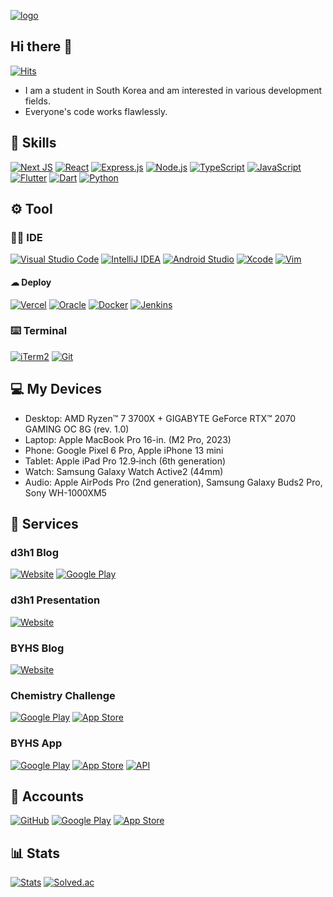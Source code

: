 [![logo](https://github.com/dohun0310/dohun0310/assets/63141348/bc06e26e-4c43-4eab-bde5-9f0db4bae5de)](https://github.com/dohun0310/dohun0310)

## Hi there 👋
[![Hits](https://hits.seeyoufarm.com/api/count/incr/badge.svg?url=https://github.com/dohun0310&&count_bg=%234C37E2&title_bg=%23121011&icon=github.svg&icon_color=%23FFFFFF&title=hits&edge_flat=true)
](https://github.com/dohun0310)
 - I am a student in South Korea and am interested in various development fields.
 - Everyone's code works flawlessly.

## 🚀 Skills
[![Next JS](https://img.shields.io/badge/Next-black?style=for-the-badge&logo=next.js&logoColor=white)](https://nextjs.org) [![React](https://img.shields.io/badge/react-%2320232a.svg?style=for-the-badge&logo=react&logoColor=%2361DAFB)](https://react.dev) [![Express.js](https://img.shields.io/badge/express.js-%23404d59.svg?style=for-the-badge&logo=express&logoColor=%2361DAFB)](https://expressjs.com) [![Node.js](https://img.shields.io/badge/node.js-6DA55F?style=for-the-badge&logo=node.js&logoColor=white)](https://nodejs.org) [![TypeScript](https://img.shields.io/badge/typescript-%23007ACC.svg?style=for-the-badge&logo=typescript&logoColor=white)](https://www.typescriptlang.org) [![JavaScript](https://img.shields.io/badge/javascript-%23323330.svg?style=for-the-badge&logo=javascript&logoColor=%23F7DF1E)](https://ecma-international.org/publications-and-standards/standards/ecma-262) [![Flutter](https://img.shields.io/badge/Flutter-%2302569B.svg?style=for-the-badge&logo=Flutter&logoColor=white)](https://flutter.dev) [![Dart](https://img.shields.io/badge/dart-%230175C2.svg?style=for-the-badge&logo=dart&logoColor=white)](https://dart.dev) [![Python](https://img.shields.io/badge/python-3670A0?style=for-the-badge&logo=python&logoColor=ffdd54)](https://www.python.org)

## ⚙️ Tool
### 👩‍💻 IDE
[![Visual Studio Code](https://img.shields.io/badge/Visual%20Studio%20Code-0078d7.svg?style=for-the-badge&logo=visual-studio-code&logoColor=white)](https://code.visualstudio.com) [![IntelliJ IDEA](https://img.shields.io/badge/IntelliJ_IDEA-000000.svg?style=for-the-badge&logo=intellij-idea&logoColor=white)](https://www.jetbrains.com/idea) [![Android Studio](https://img.shields.io/badge/android%20studio-346ac1?style=for-the-badge&logo=android%20studio&logoColor=white)](https://developer.android.com/studio) [![Xcode](https://img.shields.io/badge/Xcode-007ACC?style=for-the-badge&logo=Xcode&logoColor=white)](https://developer.apple.com/kr/xcode) [![Vim](https://img.shields.io/badge/VIM-%2311AB00.svg?style=for-the-badge&logo=vim&logoColor=white)](https://www.vim.org)

#### ☁ Deploy
[![Vercel](https://img.shields.io/badge/vercel-%23000000.svg?style=for-the-badge&logo=vercel&logoColor=white)](https://vercel.com) [![Oracle](https://img.shields.io/badge/Oracle-F80000?style=for-the-badge&logo=oracle&logoColor=white)](https://oracle.com) [![Docker](https://img.shields.io/badge/docker-%230db7ed.svg?style=for-the-badge&logo=docker&logoColor=white)](https://www.docker.com) [![Jenkins](https://img.shields.io/badge/jenkins-%232C5263.svg?style=for-the-badge&logo=jenkins&logoColor=white)](https://www.jenkins.io)

### ⌨️ Terminal
[![iTerm2](https://img.shields.io/badge/iTerm2-000000?style=for-the-badge&logo=iterm2&logoColor=white)](https://iterm2.com) [![Git](https://img.shields.io/badge/git-%23F05033.svg?style=for-the-badge&logo=git&logoColor=white)](https://git-scm.com)

## 💻 My Devices
 - Desktop: AMD Ryzen™ 7 3700X + GIGABYTE GeForce RTX™ 2070 GAMING OC 8G (rev. 1.0)
 - Laptop: Apple MacBook Pro 16-in. (M2 Pro, 2023)
 - Phone: Google Pixel 6 Pro, Apple iPhone 13 mini
 - Tablet: Apple iPad Pro 12.9‑inch (6th generation)
 - Watch: Samsung Galaxy Watch Active2 (44mm)
 - Audio: Apple AirPods Pro (2nd generation), Samsung Galaxy Buds2 Pro, Sony WH-1000XM5

## 🌟 Services
### d3h1 Blog
[![Website](https://img.shields.io/badge/website-000000?style=for-the-badge&logo=About.me&logoColor=white)](https://blog.d3h1.com) [![Google Play](https://img.shields.io/badge/Google_Play-414141?style=for-the-badge&logo=google-play&logoColor=white)](https://play.google.com/store/apps/details?id=com.d3h1.blog)

### d3h1 Presentation
[![Website](https://img.shields.io/badge/website-000000?style=for-the-badge&logo=About.me&logoColor=white)](https://pt.d3h1.com)

### BYHS Blog
[![Website](https://img.shields.io/badge/website-000000?style=for-the-badge&logo=About.me&logoColor=white)](https://byhs.vercel.app/)

### Chemistry Challenge
[![Google Play](https://img.shields.io/badge/Google_Play-414141?style=for-the-badge&logo=google-play&logoColor=white)](https://play.google.com/store/apps/details?id=com.d3h1.chemistry_challenge) [![App Store](https://img.shields.io/badge/App_Store-0D96F6?style=for-the-badge&logo=app-store&logoColor=white)](https://apps.apple.com/ua/app/id6477348331)

### BYHS App
[![Google Play](https://img.shields.io/badge/Google_Play-414141?style=for-the-badge&logo=google-play&logoColor=white)](https://play.google.com/store/apps/details?id=com.d3h1.byhs) [![App Store](https://img.shields.io/badge/App_Store-0D96F6?style=for-the-badge&logo=app-store&logoColor=white)](https://apps.apple.com/za/app/id6478547016) [![API](https://img.shields.io/badge/API-%23404d59.svg?style=for-the-badge&logo=googlecloudstorage&logoColor=%#4285F4)](https://github.com/dohun0310/BYHS-API)

## 👤 Accounts
[![GitHub](https://img.shields.io/badge/github-%23121011.svg?style=for-the-badge&logo=github&logoColor=white)](https://github.com/dohun0310) [![Google Play](https://img.shields.io/badge/Google_Play-414141?style=for-the-badge&logo=google-play&logoColor=white)](https://play.google.com/store/apps/dev?id=4640599380994255114) [![App Store](https://img.shields.io/badge/App_Store-0D96F6?style=for-the-badge&logo=app-store&logoColor=white)](https://apps.apple.com/ua/developer/id1724103669)

## 📊 Stats
[![Stats](https://github-readme-stats.vercel.app/api?username=dohun0310&theme=github_dark&count_private=true&show_icons=true&title_color=673AB7&icon_color=673AB7)](https://github.com/dohun0310?tab=repositories) [![Solved.ac](http://mazassumnida.wtf/api/generate_badge?boj=dohun0310)](https://solved.ac/dohun0310)

<!---

dohun0310/dohun0310 is a ✨ special ✨ repository because its `README.md` (this file) appears on your GitHub profile.
You can click the Preview link to take a look at your changes.
--->
